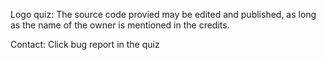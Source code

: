 Logo quiz:
The source code provied may be edited and published, as long as the name of the owner is mentioned in the credits.

Contact: Click bug report in the quiz
